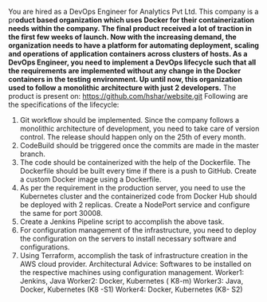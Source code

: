 You are hired as a DevOps Engineer for Analytics Pvt Ltd. This company is a
pr**oduct based organization which uses Docker for their containerization needs
within the company. The final product received a lot of traction in the first few
weeks of launch. Now with the increasing demand, the organization needs to
have a platform for automating deployment, scaling and operations of application
containers across clusters of hosts. As a DevOps Engineer, you need to
implement a DevOps lifecycle such that all the requirements are implemented
without any change in the Docker containers in the testing environment.
Up until now, this organization used to follow a monolithic architecture with just 2
developers.** The product is present on: https://github.com/hshar/website.git
Following are the specifications of the lifecycle:
1. Git workflow should be implemented. Since the company follows a
monolithic architecture of development, you need to take care of version
control. The release should happen only on the 25th of every month.
2. CodeBuild should be triggered once the commits are made in the master
branch.
3. The code should be containerized with the help of the Dockerfile. The
Dockerfile should be built every time if there is a push to GitHub. Create a
custom Docker image using a Dockerfile.
4. As per the requirement in the production server, you need to use the
Kubernetes cluster and the containerized code from Docker Hub should be
deployed with 2 replicas. Create a NodePort service and configure the
same for port 30008.
5. Create a Jenkins Pipeline script to accomplish the above task.
6. For configuration management of the infrastructure, you need to deploy the
configuration on the servers to install necessary software and
configurations.
7. Using Terraform, accomplish the task of infrastructure creation in the AWS
cloud provider.
Architectural Advice:
Softwares to be installed on the respective machines using configuration
management.
Worker1: Jenkins, Java
Worker2: Docker, Kubernetes ( K8-m)
Worker3: Java, Docker, Kubernetes (K8 -S1)
Worker4: Docker, Kubernetes (K8- S2)









